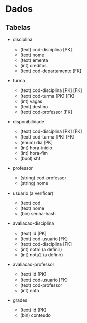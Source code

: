 # Dados

## Tabelas

* disciplina
  * (text) cod-disciplina [PK]
  * (text) nome
  * (text) ementa
  * (int)  creditos
  * (text) cod-departamento [FK]

* turma
  * (text) cod-disciplina [PK] [FK]
  * (text) cod-turma [PK] [FK]
  * (int)  vagas
  * (text) destino
  * (text) cod-professor [FK]

* disponibilidade
  * (text) cod-disciplina  [PK] [FK]
  * (text) cod-turma       [PK] [FK]
  * (enum) dia             [PK]
  * (int)  hora-inicio
  * (int)  hora-fim
  * (bool) shf

* professor
  * (string) cod-professor
  * (string) nome

* usuario (a verificar)
  * (text) cod
  * (text) nome
  * (bin)  senha-hash

* avaliacao-disciplina
  * (text) id [PK]
  * (text) cod-usuario [FK]
  * (text) cod-disciplina [FK]
  * (int)  nota1 (a definir)
  * (int)  nota2 (a definir)

* avaliacao-professor
  * (text) id [PK]
  * (text) cod-usuario [FK]
  * (text) cod-professor
  * (int)  nota

* grades
  * (text) id [PK]
  * (bin)  conteudo
